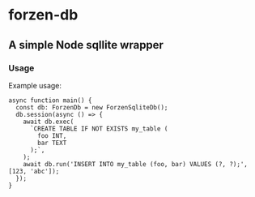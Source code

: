 # forzen-db

## A simple Node sqllite wrapper

### Usage

Example usage:

```
async function main() {
  const db: ForzenDb = new ForzenSqliteDb();
  db.session(async () => {
    await db.exec(
      `CREATE TABLE IF NOT EXISTS my_table (
        foo INT,
        bar TEXT
      );`,
    );
    await db.run('INSERT INTO my_table (foo, bar) VALUES (?, ?);', [123, 'abc']);
  });
}
```
